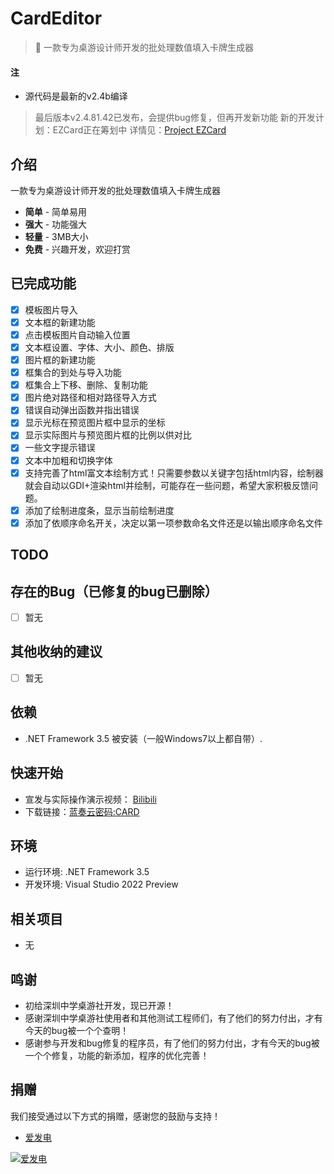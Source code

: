 # CardEditor
> :cake: 一款专为桌游设计师开发的批处理数值填入卡牌生成器

#### 注
- 源代码是最新的v2.4b编译
> 最后版本v2.4.81.42已发布，会提供bug修复，但再开发新功能
> 新的开发计划：EZCard正在筹划中 详情见：[Project EZCard](https://github.com/POPCORNBOOM/CardEditor/blob/main/Project%20EZCard.md)

## 介绍
一款专为桌游设计师开发的批处理数值填入卡牌生成器

 + **简单** - 简单易用
 + **强大** - 功能强大
 + **轻量** - 3MB大小
 + **免费** - 兴趣开发，欢迎打赏

## 已完成功能
- [x] 模板图片导入
- [x] 文本框的新建功能
- [x] 点击模板图片自动输入位置
- [x] 文本框设置、字体、大小、颜色、排版
- [x] 图片框的新建功能
- [x] 框集合的到处与导入功能
- [x] 框集合上下移、删除、复制功能
- [x] 图片绝对路径和相对路径导入方式
- [x] 错误自动弹出函数并指出错误
- [x] 显示光标在预览图片框中显示的坐标
- [x] 显示实际图片与预览图片框的比例以供对比
- [x] 一些文字提示错误
- [x] 文本中加粗和切换字体
- [x] 支持完善了html富文本绘制方式！只需要参数以<html></html>关键字包括html内容，绘制器就会自动以GDI+渲染html并绘制，可能存在一些问题，希望大家积极反馈问题。
- [x] 添加了绘制进度条，显示当前绘制进度
- [x] 添加了依顺序命名开关，决定以第一项参数命名文件还是以输出顺序命名文件

## TODO


## 存在的Bug（已修复的bug已删除）
- [ ] 暂无

## 其他收纳的建议
- [ ] 暂无

## 依赖
- .NET Framework 3.5 被安装（一般Windows7以上都自带）.


## 快速开始
- 宣发与实际操作演示视频： [Bilibili](https://m.bilibili.com/video/BV1j44y1L7Kw)
- 下载链接：[蓝奏云密码:CARD](https://wwd.lanzoup.com/b030nbjtg)

## 环境
- 运行环境: .NET Framework 3.5
- 开发环境: Visual Studio 2022 Preview

## 相关项目
- 无

## 鸣谢
- 初给深圳中学桌游社开发，现已开源！
- 感谢深圳中学桌游社使用者和其他测试工程师们，有了他们的努力付出，才有今天的bug被一个个查明！
- 感谢参与开发和bug修复的程序员，有了他们的努力付出，才有今天的bug被一个个修复，功能的新添加，程序的优化完善！


## 捐赠
我们接受通过以下方式的捐赠，感谢您的鼓励与支持！
- <a href="https://afdian.net/@PopcornBoom" target="_blank">爱发电</a>

[![爱发电](https://z3.ax1x.com/2021/04/04/cuwiDK.jpg)](https://imgtu.com/i/cuwiDK)
